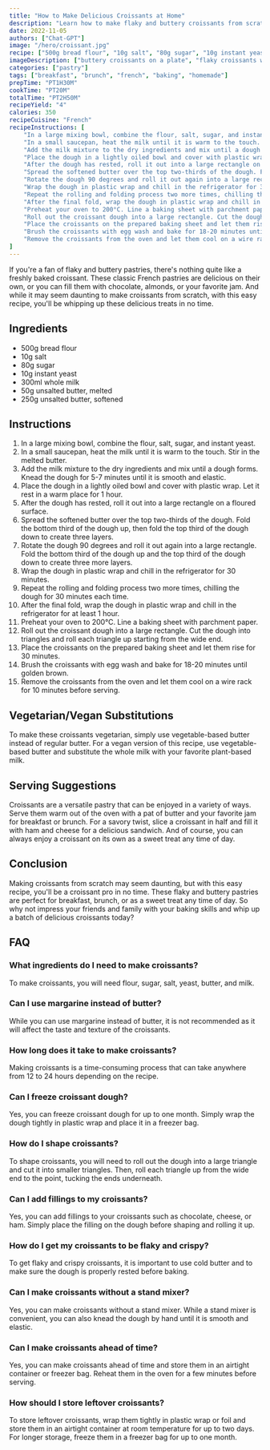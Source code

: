 ```yaml
---
title: "How to Make Delicious Croissants at Home"
description: "Learn how to make flaky and buttery croissants from scratch with this easy recipe. Impress your friends and family with this classic French pastry!"
date: 2022-11-05
authors: ["Chat-GPT"]
image: "/hero/croissant.jpg"
recipe: ["500g bread flour", "10g salt", "80g sugar", "10g instant yeast", "300ml whole milk", "50g unsalted butter, melted", "250g unsalted butter, softened"]
imageDescription: ["buttery croissants on a plate", "flaky croissants with a golden hue", "butter melting on top of the croissants", "croissants dusted with powdered sugar"]
categories: ["pastry"]
tags: ["breakfast", "brunch", "french", "baking", "homemade"]
prepTime: "PT1H30M"
cookTime: "PT20M"
totalTime: "PT2H50M"
recipeYield: "4"
calories: 350
recipeCuisine: "French"
recipeInstructions: [
    "In a large mixing bowl, combine the flour, salt, sugar, and instant yeast.",
    "In a small saucepan, heat the milk until it is warm to the touch. Stir in the melted butter.",
    "Add the milk mixture to the dry ingredients and mix until a dough forms. Knead the dough for 5-7 minutes until it is smooth and elastic.",
    "Place the dough in a lightly oiled bowl and cover with plastic wrap. Let it rest in a warm place for 1 hour.",
    "After the dough has rested, roll it out into a large rectangle on a floured surface.",
    "Spread the softened butter over the top two-thirds of the dough. Fold the bottom third of the dough up, then fold the top third of the dough down to create three layers.",
    "Rotate the dough 90 degrees and roll it out again into a large rectangle. Fold the bottom third of the dough up and the top third of the dough down to create three more layers.",
    "Wrap the dough in plastic wrap and chill in the refrigerator for 30 minutes.",
    "Repeat the rolling and folding process two more times, chilling the dough for 30 minutes each time.",
    "After the final fold, wrap the dough in plastic wrap and chill in the refrigerator for at least 1 hour.",
    "Preheat your oven to 200°C. Line a baking sheet with parchment paper.",
    "Roll out the croissant dough into a large rectangle. Cut the dough into triangles and roll each triangle up starting from the wide end.",
    "Place the croissants on the prepared baking sheet and let them rise for 30 minutes.",
    "Brush the croissants with egg wash and bake for 18-20 minutes until golden brown.",
    "Remove the croissants from the oven and let them cool on a wire rack for 10 minutes before serving."
]
---
```


If you're a fan of flaky and buttery pastries, there's nothing quite like a freshly baked croissant. These classic French pastries are delicious on their own, or you can fill them with chocolate, almonds, or your favorite jam. And while it may seem daunting to make croissants from scratch, with this easy recipe, you'll be whipping up these delicious treats in no time.

## Ingredients

- 500g bread flour
- 10g salt
- 80g sugar
- 10g instant yeast
- 300ml whole milk
- 50g unsalted butter, melted
- 250g unsalted butter, softened

## Instructions

1. In a large mixing bowl, combine the flour, salt, sugar, and instant yeast.
2. In a small saucepan, heat the milk until it is warm to the touch. Stir in the melted butter.
3. Add the milk mixture to the dry ingredients and mix until a dough forms. Knead the dough for 5-7 minutes until it is smooth and elastic.
4. Place the dough in a lightly oiled bowl and cover with plastic wrap. Let it rest in a warm place for 1 hour.
5. After the dough has rested, roll it out into a large rectangle on a floured surface.
6. Spread the softened butter over the top two-thirds of the dough. Fold the bottom third of the dough up, then fold the top third of the dough down to create three layers.
7. Rotate the dough 90 degrees and roll it out again into a large rectangle. Fold the bottom third of the dough up and the top third of the dough down to create three more layers.
8. Wrap the dough in plastic wrap and chill in the refrigerator for 30 minutes.
9. Repeat the rolling and folding process two more times, chilling the dough for 30 minutes each time.
10. After the final fold, wrap the dough in plastic wrap and chill in the refrigerator for at least 1 hour.
11. Preheat your oven to 200°C. Line a baking sheet with parchment paper.
12. Roll out the croissant dough into a large rectangle. Cut the dough into triangles and roll each triangle up starting from the wide end.
13. Place the croissants on the prepared baking sheet and let them rise for 30 minutes.
14. Brush the croissants with egg wash and bake for 18-20 minutes until golden brown.
15. Remove the croissants from the oven and let them cool on a wire rack for 10 minutes before serving.

## Vegetarian/Vegan Substitutions

To make these croissants vegetarian, simply use vegetable-based butter instead of regular butter. For a vegan version of this recipe, use vegetable-based butter and substitute the whole milk with your favorite plant-based milk.

## Serving Suggestions

Croissants are a versatile pastry that can be enjoyed in a variety of ways. Serve them warm out of the oven with a pat of butter and your favorite jam for breakfast or brunch. For a savory twist, slice a croissant in half and fill it with ham and cheese for a delicious sandwich. And of course, you can always enjoy a croissant on its own as a sweet treat any time of day.

## Conclusion

Making croissants from scratch may seem daunting, but with this easy recipe, you'll be a croissant pro in no time. These flaky and buttery pastries are perfect for breakfast, brunch, or as a sweet treat any time of day. So why not impress your friends and family with your baking skills and whip up a batch of delicious croissants today?

## FAQ

### What ingredients do I need to make croissants?

To make croissants, you will need flour, sugar, salt, yeast, butter, and milk.

### Can I use margarine instead of butter?

While you can use margarine instead of butter, it is not recommended as it will affect the taste and texture of the croissants.

### How long does it take to make croissants?

Making croissants is a time-consuming process that can take anywhere from 12 to 24 hours depending on the recipe.

### Can I freeze croissant dough?

Yes, you can freeze croissant dough for up to one month. Simply wrap the dough tightly in plastic wrap and place it in a freezer bag.

### How do I shape croissants?

To shape croissants, you will need to roll out the dough into a large triangle and cut it into smaller triangles. Then, roll each triangle up from the wide end to the point, tucking the ends underneath.

### Can I add fillings to my croissants?

Yes, you can add fillings to your croissants such as chocolate, cheese, or ham. Simply place the filling on the dough before shaping and rolling it up.

### How do I get my croissants to be flaky and crispy?

To get flaky and crispy croissants, it is important to use cold butter and to make sure the dough is properly rested before baking.

### Can I make croissants without a stand mixer?

Yes, you can make croissants without a stand mixer. While a stand mixer is convenient, you can also knead the dough by hand until it is smooth and elastic.

### Can I make croissants ahead of time?

Yes, you can make croissants ahead of time and store them in an airtight container or freezer bag. Reheat them in the oven for a few minutes before serving.

### How should I store leftover croissants?

To store leftover croissants, wrap them tightly in plastic wrap or foil and store them in an airtight container at room temperature for up to two days. For longer storage, freeze them in a freezer bag for up to one month.